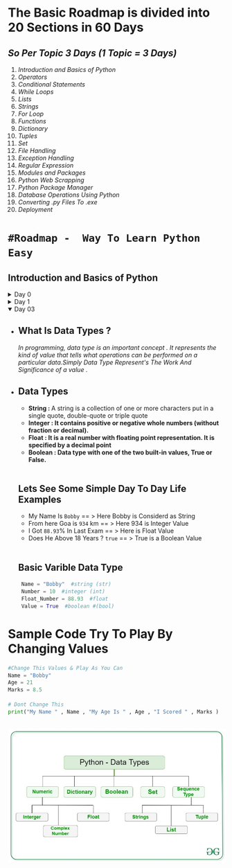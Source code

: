 # <b>The Basic Roadmap is divided into 20 Sections in 60 Days</b>

## <b><i>So Per Topic 3 Days (1 Topic = 3 Days)</i></b>
<ol>
<li><i>Introduction and Basics of Python</i></li>
<li><i>Operators</i></li>
<li><i>Conditional Statements</i></li>
<li><i>While Loops</i></li>
<li><i>Lists</i></li>
<li><i>Strings</i></li>
<li><i>For Loop</i></li>
<li><i>Functions</i></li>
<li><i>Dictionary</i></li>
<li><i>Tuples</i></li>
<li><i>Set</i></li>
<li><i>File Handling</i></li>
<li><i>Exception Handling</i></li>
<li><i>Regular Expression</i></li>
<li><i>Modules and Packages</i></li>
<li><i>Python Web Scrapping</i></li>
<li><i>Python Package Manager</i></li>
<li><i>Database Operations Using Python</i></li>
<li><i>Converting .py Files To .exe </i></li>
<li><i>Deployment</i></li>
</ol>


# ```#Roadmap -  Way To Learn Python Easy```


## <b>Introduction and Basics of Python</b>

<details>
   <summary>Day 0</summary>
<ul>
   <br>
   <li><h3>Installation & Setup </h3></li>
   <i>I Suggest You To Use The Following Environment To Practice And Understand The Python Concept Easy Way</i>
   <b>For Android Users : </b><code>https://play.google.com/store/apps/details?id=app.compiler</code><br>
   <b>For Computer Users :</b> <code>https://replit.com/languages/python3</code>

   <li><h3>Print function</h3></li>
   <b> Definition and Usage Print Statement :</b>

<i>The print() function prints the specified message to the screen, or other standard output device.
The message can be a string, or any other object, the object will be converted into a string before written to the screen</i><br>
Syantax : 
```python 
print("Hello World !")
```

<li><h3>First Program</h3></li>

```python
print("My Name Is Bobby") #Add Your Name Here
print('My Age Is 21') #Add Your Age Here
```
OUTPUT : 
```
My Name Is Bobby
My Age Is 21
```
</ul>
</details>

<details>
      <summary>Day 1</summary>
      <br>
         <h3>What Is A Variable ?</h3>
         <b><i>A Variable is like a container which stores data in it and we can access that data by using the container label</i></b><br>
         <img src="asserts/variable.svg" alt="">
         <center>
<h1>a = 5 </h1>
         </center><br>
<ul>
<h1>Rule Of Variable's</h1>
<li>Variable names are case-sensitive (age, Age and AGE are three different variables)</li>
<li>A variable name cannot start with a number </li>
<li>A variable name can only contain alpha-numeric characters and underscores (A-z, 0-9, and _ )</li>
<li>A variable name must start with a letter or the underscore character</li>
</ul>

```python
variable_name = "Variable Value" # ====> Must Use " " For Value Declaration

my_name = "Mr RoBoT" # We Declared A Variable 

#accessing Varible Data 

print(my_name) #Dont Use " " Here While Calling Variable

```
</details>

<details open>
   <summary>Day 03</summary>
   <ul>
      <li><h2>What Is Data Types ?</h2></li>
<i>In programming, data type is an important concept . It represents the kind of value that tells what operations can be performed on a particular data.Simply Data Type Represent's The Work And Significance of a value .</i>

<br>
<li><h2>Data Types</h2></li>
<ul>
<li><b>String : </b> A string is a collection of one or more characters put in a single quote, double-quote or triple quote</li>
<li><b>Integer : It contains positive or negative whole numbers (without fraction or decimal). </b></li>
<li><b>Float : It is a real number with floating point representation. It is specified by a decimal point</b></li>
<li><b>Boolean : Data type with one of the two built-in values, True or False. </b></li>

</ul>
<br>


## Lets See Some Simple Day To Day Life Examples 
<ul>
<li>My Name Is <code>Bobby</code> == > Here Bobby is Considerd as String</li>
<li>From here Goa is <code>934</code> km == > Here 934 is Integer Value</li>
<li>I Got <code>88.93</code>% In Last Exam == > Here is Float Value</li>
<li>Does He Above 18 Years ? <code>true</code> == > True is a Boolean Value</li>
</ul>
<br>

## Basic Varible Data Type 
```python
 Name = "Bobby"  #string (str) 
 Number = 10  #integer (int) 
 Float_Number = 88.93  #float 
 Value = True  #boolean #(bool) 
 ```
</ul>

# <b>Sample Code Try To Play By Changing Values</b>
```python 
#Change This Values & Play As You Can
Name = "Bobby"
Age = 21
Marks = 8.5

# Dont Change This 
print("My Name " , Name , "My Age Is " , Age , "I Scored " , Marks )
```
<br>
<img src="asserts\Python-data-structure.jpg" alt="">
</details>



